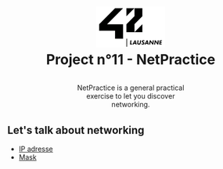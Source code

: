 <h1 align="center">
    <img alt="42Lausanne" title="42Lausanne" src="https://github.com/MarJC5/42/blob/main/42_logo.svg" width="140"> </br>
    Project n°11 - NetPractice
    <h4 align="center" style="width: 50%; margin: 2rem auto; font-weight: normal;"> 
    NetPractice is a general practical exercise to let you discover networking.
    </h4>
</h1>

## Let's talk about networking

- [IP adresse](/doc/ip-adresse.md)
- [Mask](/doc/mask.md)

